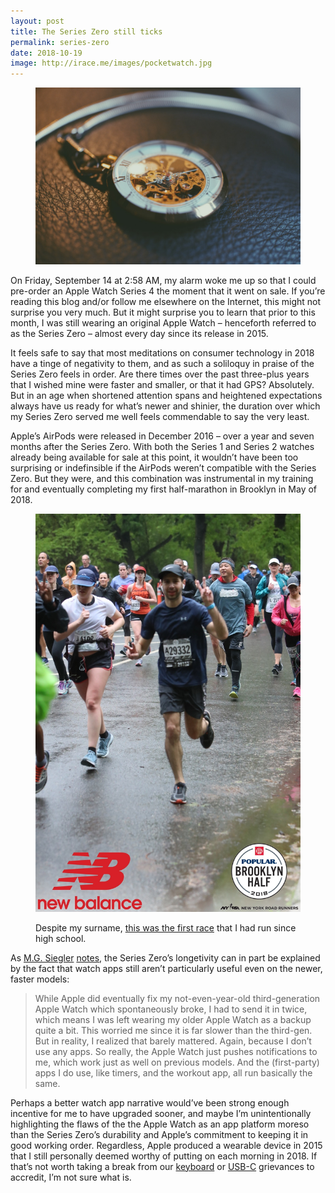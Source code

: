 ```yaml
---
layout: post
title: The Series Zero still ticks
permalink: series-zero
date: 2018-10-19
image: http://irace.me/images/pocketwatch.jpg
---
```


<figure>
  <img src="/images/pocketwatch.jpg">
</figure>

On Friday, September 14 at 2:58 AM, my alarm woke me up so that I could pre-order an Apple Watch Series 4 the moment that it went on sale. If you’re reading this blog and/or follow me elsewhere on the Internet, this might not surprise you very much. But it might surprise you to learn that prior to this month, I was still wearing an original Apple Watch – henceforth referred to as the Series Zero – almost every day since its release in 2015.

It feels safe to say that most meditations on consumer technology in 2018 have a tinge of negativity to them, and as such a soliloquy in praise of the Series Zero feels in order. Are there times over the past three-plus years that I wished mine were faster and smaller, or that it had GPS? Absolutely. But in an age when shortened attention spans and heightened expectations always have us ready for what’s newer and shinier, the duration over which my Series Zero served me well feels commendable to say the very least.

Apple’s AirPods were released in December 2016 – over a year and seven months after the Series Zero. With both the Series 1 and Series 2 watches already being available for sale at this point, it wouldn’t have been too surprising or indefinsible if the AirPods weren’t compatible with the Series Zero. But they were, and this combination was instrumental in my training for and eventually completing my first half-marathon in Brooklyn in May of 2018.

<figure>
  <img src="/images/brooklynhalf.jpg" alt="Running the 2018 Brooklyn Half-Marathon">
  <figcaption><p>Despite my surname, <a href="https://results.nyrr.org/runner/29332/result/3404">this was the first race</a> that I had run since high school.</p></figcaption>
</figure>

As [M.G. Siegler](https://twitter.com/mgsiegler) [notes](http://newsletter.mgsiegler.com/issues/apps-along-the-watchtower-132954), the Series Zero’s longetivity can in part be explained by the fact that watch apps still aren’t particularly useful even on the newer, faster models:

> While Apple did eventually fix my not-even-year-old third-generation Apple Watch which spontaneously broke, I had to send it in twice, which means I was left wearing my older Apple Watch as a backup quite a bit. This worried me since it is far slower than the third-gen. But in reality, I realized that barely mattered. Again, because I don’t use any apps. So really, the Apple Watch just pushes notifications to me, which work just as well on previous models. And the (first-party) apps I do use, like timers, and the workout app, all run basically the same.

Perhaps a better watch app narrative would’ve been strong enough incentive for me to have upgraded sooner, and maybe I’m unintentionally highlighting the flaws of the the Apple Watch as an app platform moreso than the Series Zero’s durability and Apple’s commitment to keeping it in good working order. Regardless, Apple produced a wearable device in 2015 that I still personally deemed worthy of putting on each morning in 2018. If that’s not worth taking a break from our [keyboard](https://techcrunch.com/2018/09/01/an-ode-to-apples-awful-mac-keyboard/) or [USB-C](https://marco.org/2017/10/14/impossible-dream-of-usb-c) grievances to accredit, I’m not sure what is.
